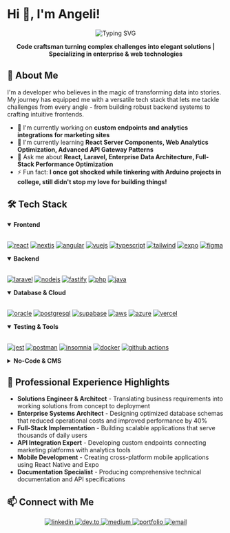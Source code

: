 # Hi 👋, I'm Angeli!

<div align="center">
  <img src="https://readme-typing-svg.demolab.com?font=Fira+Code&weight=600&size=22&duration=3000&pause=1000&color=36BCF7FF&center=true&vCenter=true&random=false&width=600&lines=Experienced+Full-Stack+Web+Developer;Enterprise+Solutions+Architect;Solutions+Engineer+%26+Systems+Architect" alt="Typing SVG" />
  
  <p><b>Code craftsman turning complex challenges into elegant solutions | Specializing in enterprise & web technologies</b></p>
</div>

## 💫 About Me

I'm a developer who believes in the magic of transforming data into stories. My journey has equipped me with a versatile tech stack that lets me tackle challenges from every angle - from building robust backend systems to crafting intuitive frontends.

- 🔭 I'm currently working on **custom endpoints and analytics integrations for marketing sites**
- 🌱 I'm currently learning **React Server Components, Web Analytics Optimization, Advanced API Gateway Patterns**
- 💬 Ask me about **React, Laravel, Enterprise Data Architecture, Full-Stack Performance Optimization**
- ⚡ Fun fact: **I once got shocked while tinkering with Arduino projects in college, still didn't stop my love for building things!**

## 🛠️ Tech Stack

<details open>
<summary><b>Frontend</b></summary>
<br>
<p align="left">
  <a href="https://reactjs.org/" target="_blank" rel="noreferrer"><img src="https://img.shields.io/badge/React-20232A?style=for-the-badge&logo=react&logoColor=61DAFB" alt="react"/></a>
  <a href="https://nextjs.org/" target="_blank" rel="noreferrer"><img src="https://img.shields.io/badge/Next.js-000000?style=for-the-badge&logo=nextdotjs&logoColor=white" alt="nextjs"/></a>
  <a href="https://angular.io" target="_blank" rel="noreferrer"><img src="https://img.shields.io/badge/Angular-DD0031?style=for-the-badge&logo=angular&logoColor=white" alt="angular"/></a>
  <a href="https://vuejs.org/" target="_blank" rel="noreferrer"><img src="https://img.shields.io/badge/Vue.js-35495E?style=for-the-badge&logo=vuedotjs&logoColor=4FC08D" alt="vuejs"/></a>
  <a href="https://www.typescriptlang.org/" target="_blank" rel="noreferrer"><img src="https://img.shields.io/badge/TypeScript-007ACC?style=for-the-badge&logo=typescript&logoColor=white" alt="typescript"/></a>
  <a href="https://tailwindcss.com/" target="_blank" rel="noreferrer"><img src="https://img.shields.io/badge/Tailwind_CSS-38B2AC?style=for-the-badge&logo=tailwind-css&logoColor=white" alt="tailwind"/></a>
  <a href="https://expo.dev/" target="_blank" rel="noreferrer"><img src="https://img.shields.io/badge/Expo-000020?style=for-the-badge&logo=expo&logoColor=white" alt="expo"/></a>
  <a href="https://www.figma.com/" target="_blank" rel="noreferrer"><img src="https://img.shields.io/badge/Figma-F24E1E?style=for-the-badge&logo=figma&logoColor=white" alt="figma"/></a>
</p>
</details>

<details open>
<summary><b>Backend</b></summary>
<br>
<p align="left">
  <a href="https://laravel.com/" target="_blank" rel="noreferrer"><img src="https://img.shields.io/badge/Laravel-FF2D20?style=for-the-badge&logo=laravel&logoColor=white" alt="laravel"/></a>
  <a href="https://nodejs.org" target="_blank" rel="noreferrer"><img src="https://img.shields.io/badge/Node.js-339933?style=for-the-badge&logo=nodedotjs&logoColor=white" alt="nodejs"/></a>
  <a href="https://www.fastify.io/" target="_blank" rel="noreferrer"><img src="https://img.shields.io/badge/Fastify-000000?style=for-the-badge&logo=fastify&logoColor=white" alt="fastify"/></a>
  <a href="https://www.php.net" target="_blank" rel="noreferrer"><img src="https://img.shields.io/badge/PHP-777BB4?style=for-the-badge&logo=php&logoColor=white" alt="php"/></a>
  <a href="https://www.java.com" target="_blank" rel="noreferrer"><img src="https://img.shields.io/badge/Java-ED8B00?style=for-the-badge&logo=openjdk&logoColor=white" alt="java"/></a>
</p>
</details>

<details open>
<summary><b>Database & Cloud</b></summary>
<br>
<p align="left">
  <a href="https://www.oracle.com/" target="_blank" rel="noreferrer"><img src="https://img.shields.io/badge/Oracle-F80000?style=for-the-badge&logo=oracle&logoColor=white" alt="oracle"/></a>
  <a href="https://www.postgresql.org" target="_blank" rel="noreferrer"><img src="https://img.shields.io/badge/PostgreSQL-316192?style=for-the-badge&logo=postgresql&logoColor=white" alt="postgresql"/></a>
  <a href="https://supabase.com/" target="_blank" rel="noreferrer"><img src="https://img.shields.io/badge/Supabase-181818?style=for-the-badge&logo=supabase&logoColor=white" alt="supabase"/></a>
  <a href="https://aws.amazon.com" target="_blank" rel="noreferrer"><img src="https://img.shields.io/badge/AWS-232F3E?style=for-the-badge&logo=amazon-aws&logoColor=white" alt="aws"/></a>
  <a href="https://azure.microsoft.com/en-in/" target="_blank" rel="noreferrer"><img src="https://img.shields.io/badge/Azure-0089D6?style=for-the-badge&logo=microsoft-azure&logoColor=white" alt="azure"/></a>
  <a href="https://vercel.com/" target="_blank" rel="noreferrer"><img src="https://img.shields.io/badge/Vercel-000000?style=for-the-badge&logo=vercel&logoColor=white" alt="vercel"/></a>
</p>
</details>

<details open>
<summary><b>Testing & Tools</b></summary>
<br>
<p align="left">
  <a href="https://jestjs.io" target="_blank" rel="noreferrer"><img src="https://img.shields.io/badge/Jest-C21325?style=for-the-badge&logo=jest&logoColor=white" alt="jest"/></a>
  <a href="https://www.postman.com" target="_blank" rel="noreferrer"><img src="https://img.shields.io/badge/Postman-FF6C37?style=for-the-badge&logo=postman&logoColor=white" alt="postman"/></a>
  <a href="https://insomnia.rest" target="_blank" rel="noreferrer"><img src="https://img.shields.io/badge/Insomnia-5849BE?style=for-the-badge&logo=insomnia&logoColor=white" alt="insomnia"/></a>
  <a href="https://www.docker.com/" target="_blank" rel="noreferrer"><img src="https://img.shields.io/badge/Docker-2CA5E0?style=for-the-badge&logo=docker&logoColor=white" alt="docker"/></a>
  <a href="https://github.com/features/actions" target="_blank" rel="noreferrer"><img src="https://img.shields.io/badge/GitHub_Actions-2088FF?style=for-the-badge&logo=github-actions&logoColor=white" alt="github actions"/></a>
</p>
</details>

<details>
<summary><b>No-Code & CMS</b></summary>
<br>
<p align="left">
  <a href="https://wordpress.org" target="_blank" rel="noreferrer"><img src="https://img.shields.io/badge/WordPress-21759B?style=for-the-badge&logo=wordpress&logoColor=white" alt="wordpress"/></a>
  <a href="https://webflow.com" target="_blank" rel="noreferrer"><img src="https://img.shields.io/badge/Webflow-4353FF?style=for-the-badge&logo=webflow&logoColor=white" alt="webflow"/></a>
  <a href="https://framer.com" target="_blank" rel="noreferrer"><img src="https://img.shields.io/badge/Framer-0055FF?style=for-the-badge&logo=framer&logoColor=white" alt="framer"/></a>
  <a href="https://www.squarespace.com" target="_blank" rel="noreferrer"><img src="https://img.shields.io/badge/Squarespace-000000?style=for-the-badge&logo=squarespace&logoColor=white" alt="squarespace"/></a>
  <a href="https://zapier.com" target="_blank" rel="noreferrer"><img src="https://img.shields.io/badge/Zapier-FF4A00?style=for-the-badge&logo=zapier&logoColor=white" alt="zapier"/></a>
</p>
</details>

## 💼 Professional Experience Highlights

- **Solutions Engineer & Architect** - Translating business requirements into working solutions from concept to deployment
- **Enterprise Systems Architect** - Designing optimized database schemas that reduced operational costs and improved performance by 40%
- **Full-Stack Implementation** - Building scalable applications that serve thousands of daily users
- **API Integration Expert** - Developing custom endpoints connecting marketing platforms with analytics tools
- **Mobile Development** - Creating cross-platform mobile applications using React Native and Expo
- **Documentation Specialist** - Producing comprehensive technical documentation and API specifications

## 📫 Connect with Me

<p align="center">
  <a href="https://linkedin.com/in/angelicramirez" target="_blank">
    <img src="https://img.shields.io/badge/LinkedIn-0077B5?style=for-the-badge&logo=linkedin&logoColor=white" alt="linkedin"/>
  </a>
  <a href="https://dev.to/angeli-ramirez" target="_blank">
    <img src="https://img.shields.io/badge/dev.to-0A0A0A?style=for-the-badge&logo=dev.to&logoColor=white" alt="dev.to"/>
  </a>
  <a href="https://medium.com/@angelicramirez" target="_blank">
    <img src="https://img.shields.io/badge/Medium-12100E?style=for-the-badge&logo=medium&logoColor=white" alt="medium"/>
  </a>
  <a href="https://angeliramirez.com" target="_blank">
    <img src="https://img.shields.io/badge/Portfolio-000000?style=for-the-badge&logo=About.me&logoColor=white" alt="portfolio"/>
  </a>
  <a href="mailto:angelicramirez@su.edu.ph">
    <img src="https://img.shields.io/badge/Email-D14836?style=for-the-badge&logo=gmail&logoColor=white" alt="email"/>
  </a>
</p>
